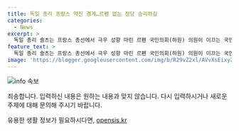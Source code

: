 ```yaml
---
title: 독일 총리 프랑스 약진 경계…르펜 없는 정당 승리하길
categories:
  - News
excerpt: >
  독일 총리 숄츠는 프랑스 총선에서 극우 성향 마린 르펜 국민의회(하원) 의원이 이끄는 국민연합(RN)의 약진 전망에 우려의 뜻을 밝혔다. 숄츠는 르펜 의원이 속하지 않은 다른 정당이 선거에서 승리하기를 바란다며 이례적으로 외국 선거 전망에 관해 논평했다. 프랑스 대통령 마크롱은 극우 돌풍에도 물러나지 않을 것을 분명히 했으며, 총선은 오는 30일 1차 투표를, 다음 달 7일 2차 투표를 실시한다.
feature_text: >
  독일 총리 숄츠는 프랑스 총선에서 극우 성향 마린 르펜 국민의회(하원) 의원이 이끄는 국민연합(RN)의 약진 전망에 우려의 뜻을 밝혔다. 숄츠는 르펜 의원이 속하지 않은 다른 정당이 선거에서 승리하기를 바란다며 이례적으로 외국 선거 전망에 관해 논평했다. 프랑스 대통령 마크롱은 극우 돌풍에도 물러나지 않을 것을 분명히 했으며, 총선은 오는 30일 1차 투표를, 다음 달 7일 2차 투표를 실시한다.
image: 'https://blogger.googleusercontent.com/img/b/R29vZ2xl/AVvXsEixyZcFfHzMRdzZMjFBmAUKJYCLCGyLL1o632UiGVXcaFdKo_bkvkuCioo0uUKlGfBVcT3P84aROyZIXSBEx3Aw5nCQ3pTgDom1WDC4m8eifvWiAmWEEVb4x6G_l8C0QH225ldMjyaFvpxGEBGNO37VmDTDMHGhJPq73UglMfDca1-0aw/s1600/blogspot.png'
---
```


<p><img src="https://blogger.googleusercontent.com/img/b/R29vZ2xl/AVvXsEixyZcFfHzMRdzZMjFBmAUKJYCLCGyLL1o632UiGVXcaFdKo_bkvkuCioo0uUKlGfBVcT3P84aROyZIXSBEx3Aw5nCQ3pTgDom1WDC4m8eifvWiAmWEEVb4x6G_l8C0QH225ldMjyaFvpxGEBGNO37VmDTDMHGhJPq73UglMfDca1-0aw/s1600/blogspot.png" alt="info 속보" /></p>

<p>죄송합니다. 입력하신 내용은 원하는 내용과 맞지 않습니다. 다시 입력하시거나 새로운 주제에 대해 문의해 주시기 바랍니다.</p>
유용한 생활 정보가 필요하시다면, <a href="https://opensis.kr" rel="dofollow">opensis.kr</a>


